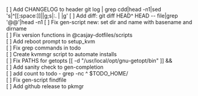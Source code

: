 [ ] Add CHANGELOG to header git log | grep cdd|head -n1|sed 's|^[[:space:]]||g;s|:. | |g'
[ ] Add diff: git diff HEAD^ HEAD -- file|grep '@@'|head -n1
[ ] Fix gen-script new: set dir and name with basename and dirname  
[ ] Fix version functions in @casjay-dotfiles/scripts  
[ ] Add reboot prompt to setup_kvm  
[ ] Fix grep commands in todo  
[ ] Create kvmmgr script to automate installs  
[ ] Fix PATHS for getopts [[ -d "/usr/local/opt/gnu-getopt/bin" ]] &&  
[ ] Add sanity check to gen-completion  
[ ] add count to todo - grep -nc ^ $TODO_HOME/  
[ ] Fix gen-script findfile  
[ ] Add github release to pkmgr  
